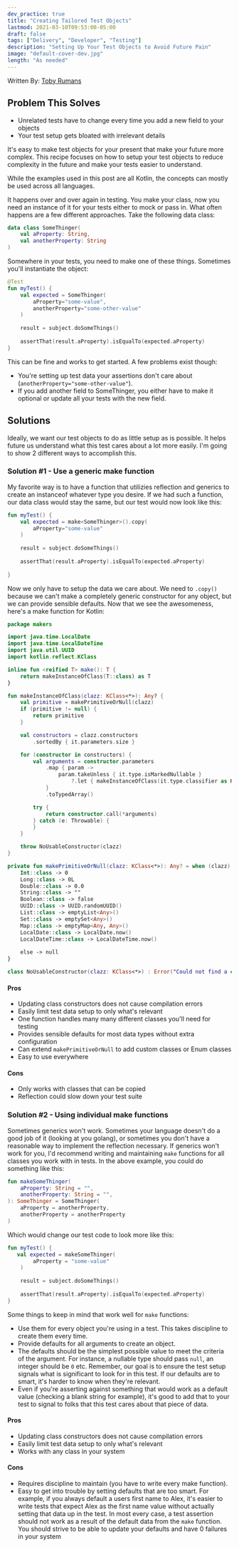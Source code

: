 ```yaml
---
dev_practice: true
title: "Creating Tailored Test Objects"
lastmod: 2021-03-10T09:53:00-05:00
draft: false
tags: ["Delivery", "Developer", "Testing"]
description: "Setting Up Your Test Objects to Avoid Future Pain"
image: "default-cover-dev.jpg"
length: "As needed"
---
```

Written By: [Toby Rumans](https://www.linkedin.com/in/toby-rumans-b4395631)

## Problem This Solves

- Unrelated tests have to change every time you add a new field to your objects
- Your test setup gets bloated with irrelevant details

It's easy to make test objects for your present that make your future more complex. This recipe focuses on how to setup your test objects to reduce complexity in the future and make your tests easier to understand.

While the examples used in this post are all Kotlin, the concepts can mostly be used across all languages.

It happens over and over again in testing. You make your class, now you need an instance of it for your tests either to mock or pass in. What often happens are a few different approaches. Take the following data class:

```kotlin
data class SomeThinger(
    val aProperty: String,
    val anotherProperty: String
)
```

Somewhere in your tests, you need to make one of these things. Sometimes you'll instantiate the object:

```kotlin
@Test
fun myTest() {
    val expected = SomeThinger(
        aProperty="some-value",
        anotherProperty="some-other-value"
    )
    
    result = subject.doSomeThings()
    
    assertThat(result.aProperty).isEqualTo(expected.aProperty)
}
```

This can be fine and works to get started. A few problems exist though:

- You're setting up test data your assertions don't care about (`anotherProperty="some-other-value"`).
- If you add another field to SomeThinger, you either have to make it optional or update all your tests with the new field.

## Solutions

Ideally, we want our test objects to do as little setup as is possible. It helps future us understand what this test cares about a lot more easily. I'm going to show 2 different ways to accomplish this.

### Solution #1 - Use a generic make function
My favorite way is to have a function that utilizies reflection and generics to create an instanceof whatever type you desire. If we had such a function, our data class would stay the same, but our test would now look like this:

```kotlin
fun myTest() {
    val expected = make<SomeThinger>().copy(
        aProperty="some-value"
    )
    
    result = subject.doSomeThings()
    
    assertThat(result.aProperty).isEqualTo(expected.aProperty)
    
}
```

Now we only have to setup the data we care about. We need to `.copy()` because we can't make a completely generic constructor for any object, but we can provide sensible defaults. Now that we see the awesomeness, here's a make function for Kotlin:

```kotlin
package makers

import java.time.LocalDate
import java.time.LocalDateTime
import java.util.UUID
import kotlin.reflect.KClass

inline fun <reified T> make(): T {
    return makeInstanceOfClass(T::class) as T
}

fun makeInstanceOfClass(clazz: KClass<*>): Any? {
    val primitive = makePrimitiveOrNull(clazz)
    if (primitive != null) {
        return primitive
    }

    val constructors = clazz.constructors
        .sortedBy { it.parameters.size }

    for (constructor in constructors) {
        val arguments = constructor.parameters
            .map { param ->
                param.takeUnless { it.type.isMarkedNullable }
                    ?.let { makeInstanceOfClass(it.type.classifier as KClass<*>) }
            }
            .toTypedArray()

        try {
            return constructor.call(*arguments)
        } catch (e: Throwable) {
        }
    }

    throw NoUsableConstructor(clazz)
}

private fun makePrimitiveOrNull(clazz: KClass<*>): Any? = when (clazz) {
    Int::class -> 0
    Long::class -> 0L
    Double::class -> 0.0
    String::class -> ""
    Boolean::class -> false
    UUID::class -> UUID.randomUUID()
    List::class -> emptyList<Any>()
    Set::class -> emptySet<Any>()
    Map::class -> emptyMap<Any, Any>()
    LocalDate::class -> LocalDate.now()
    LocalDateTime::class -> LocalDateTime.now()
  
    else -> null
}

class NoUsableConstructor(clazz: KClass<*>) : Error("Could not find a constructor for class: ${clazz.simpleName}")
```

#### Pros
* Updating class constructors does not cause compilation errors
* Easily limit test data setup to only what's relevant
* One function handles many many different classes you'll need for testing
* Provides sensible defaults for most data types without extra configuration
* Can extend `makePrimitiveOrNull` to add custom classes or Enum classes
* Easy to use everywhere

#### Cons
* Only works with classes that can be copied
* Reflection could slow down your test suite


### Solution #2 - Using individual make functions
Sometimes generics won't work. Sometimes your language doesn't do a good job of it (looking at you golang), or sometimes you don't have a reasonable way to implement the reflection necessary. If generics won't work for you, I'd recommend writing and maintaining `make` functions for all classes you work with in tests. In the above example, you could do something like this:

```kotlin
fun makeSomeThinger(
    aProperty: String = "",
    anotherProperty: String = "",
): SomeThinger = SomeThinger(
    aProperty = anotherProperty,
    anotherProperty = anotherProperty
)
```

Which would change our test code to look more like this:

```kotlin
fun myTest() {
   val expected = makeSomeThinger(
        aProperty = "some-value"
    )
    
    result = subject.doSomeThings()
    
    assertThat(result.aProperty).isEqualTo(expected.aProperty)
}
```

Some things to keep in mind that work well for `make` functions:

- Use them for every object you're using in a test. This takes discipline to create them every time.
- Provide defaults for all arguments to create an object.
- The defaults should be the simplest possible value to meet the criteria of the argument. For instance, a nullable type should pass `null`, an integer should be `0` etc. Remember, our goal is to ensure the test setup signals what is significant to look for in this test. If our defaults are to smart, it's harder to know when they're relevant.
- Even if you're asserting against something that would work as a default value (checking a blank string for example), it's good to add that to your test to signal to folks that this test cares about that piece of data.


#### Pros
- Updating class constructors does not cause compilation errors
- Easily limit test data setup to only what's relevant
- Works with any class in your system

#### Cons
- Requires discipline to maintain (you have to write every make function).
- Easy to get into trouble by setting defaults that are too smart. For example, if you always default a users first name to Alex, it's easier to write tests that expect Alex as the first name value without actually setting that data up in the test. In most every case, a test assertion should not work as a result of the default data from the `make` function. You should strive to be able to update your defaults and have 0 failures in your system